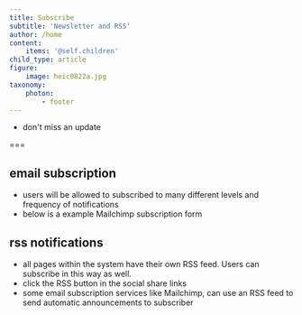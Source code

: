 ```yaml
---
title: Subscribe
subtitle: 'Newsletter and RSS'
author: /home
content:
    items: '@self.children'
child_type: article
figure:
    image: heic0822a.jpg
taxonomy:
    photon:
        - footer
---
```


- don't miss an update

===

## email subscription
- users will be allowed to subscribed to many different levels and frequency of notifications
- below is a example Mailchimp subscription form

## rss notifications
- all pages within the system have their own RSS feed. Users can subscribe in this way as well.
- click the RSS button in the social share links
- some email subscription services like Mailchimp, can use an RSS feed to send automatic announcements to subscriber
